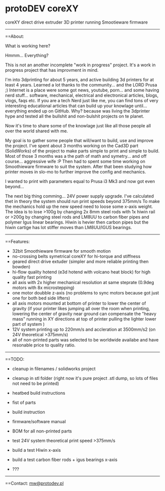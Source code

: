 # protoDEV coreXY

coreXY direct drive extruder 3D printer running Smootieware firmware

---------------------------------------------------------------------

 ==About:
 
 What is working here?
 
 Hmmm... Everything? 
 
 This is not an another incomplete "work in progress" project.
 It's a work in progress project that has improvment in mind.
 
 I'm into 3dprinting for about 5 years, and active building 3d printers for at least 4 years.
 Learned a lot thanks to the community... and the LORD Prusa ;)
 Internet is a place were some got news, youtube, porn...
 and some having nerd stuff... software, mechanical, electrical and electronical articles, blogs, vlogs, faqs etc.
 If you are a tech Nerd just like me, you can find tons of very interesting educational articles that can build up your knowlage until...
 everything ended up on GitHub.
 Why?
 because was living the 3dprinter hype and tested all the bullshit and non-bulshit projects on te planet.
 
 Now it's time to share some of the knowlage just like all those people all over the world shared with me.
 
 My goal is to gather some people that will/want to build, use and improve the project.
 I've spent about 3 months working on the Cad3D part (SolidWorks) of the project to make parts simple to print and simple to build.
 Most of those 3 months was a the path of math and symetry... and off course... aggressive wife :P
 Then had to spent some time working on Smoothieware firmware to suit the system.
 After that been studying how printer moves in slo-mo to further improve the config and mechanics.
 
 I wanted to print with parameters equal to Prusa i3 Mk3 and now got even beyond... 
 
 The next big thing comming... 24V power supply upgrade. 
 I've calculated thet in theory the system should run print speeds beyond 375mm/s
 To make the mechanics hold up the new speed need to loose some x-axis weight.
 The idea is to lose >100g by changing 2x 8mm steel rods with 1x hiwin rail
 or >200g by changing steel rods and LM8UU to carbon fiber pipes and polymer Igus linear bearings.
 Hiwin is hevier then carbon pipes but the hiwin cartige has lot stiffer moves than LM8UU/IGUS bearings.
 
---------------------------------------------------------------------
 
 ==Features:
 
 * 32bit Smoothieware firmware for smooth motion
 * no-crossing belts symetrical coreXY for hi-torque and stiffness
 * geared direct drive extuder (simpler and more reliable printing then bowden)
 * hi-flow quality hotend (e3d hotend with volcano heat block) for high quality fast printing
 * all axis with 2x higher mechanical resolution at same steprate (0.9deg motors with 8x microstepping)
 * one motor doubble z-axis (no problems to sync motors because got just one for both bed side lifters)
 * all axis motors mounted at bottom of printer to lower the center of gravity 
    (if your printer likes jumping all over the room when printing, 
	lowering the center of gravity near ground can compensate the "heavy mass" 
	running in XY directions at top of printer pulling the lighter lower part of system )
 * 12V system printing up to 220mm/s and accleration at 3500mm/s2 (on 24V theoretical >375mm/s)
 * all of non-printed parts was selected to be worldwide availabe and have resonable price to quality ratio.
 
---------------------------------------------------------------------
 
 ==TODO:
 
 * cleanup in filenames / solidworks project
 
 * cleanup in stl folder (right now it's pure project .stl dump, so lots of files not need to be printed)
 
 * heatbed build instructions
 
 * fist of parts
 
 * build instruction
 
 * firmware/software manual
 
 * BOM for all non-printed parts
 
 * test 24V system theoretical print speed >375mm/s 
 
 * build a test Hiwin x-axis 
 
 * build a test carbon fiber rods + igus bearings x-axis
 
 * ???

 ---------------------------------------------------------------------
 
 ==Contact: mw@protodev.pl
 
